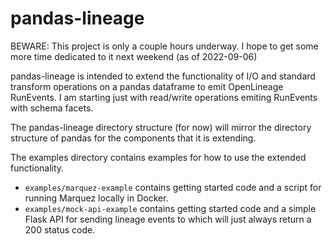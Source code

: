 # pandas-lineage

BEWARE: This project is only a couple hours underway. I hope to get some more time dedicated to it next weekend (as of 2022-09-06)

pandas-lineage is intended to extend the functionality of I/O and standard transform operations on a pandas dataframe to emit OpenLineage RunEvents. I am starting just with read/write operations emiting RunEvents with schema facets.

The pandas-lineage directory structure (for now) will mirror the directory structure of pandas for the components that it is extending.

The examples directory contains examples for how to use the extended functionality. 
* `examples/marquez-example` contains getting started code and a script for running Marquez locally in Docker.
* `examples/mock-api-example` contains getting started code and a simple Flask API for sending lineage events to which will just always return a 200 status code.
